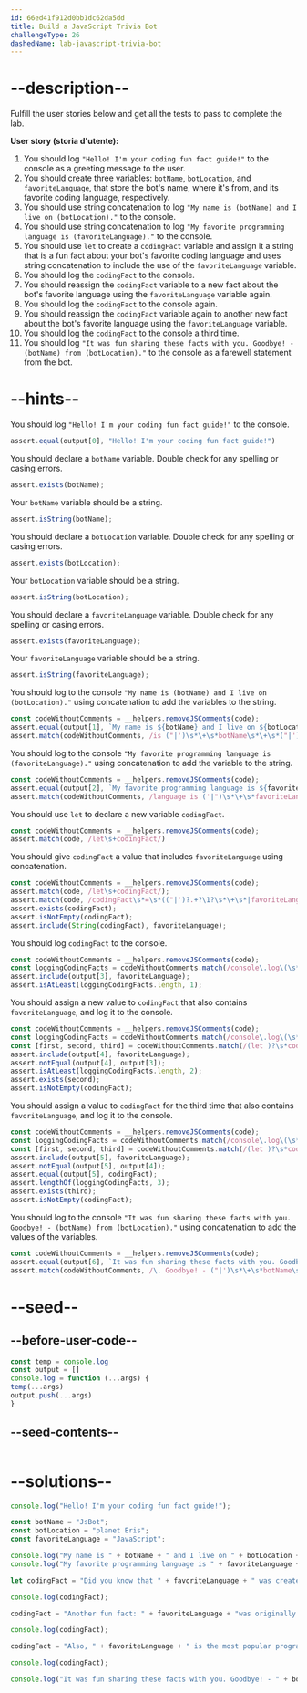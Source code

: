```yaml
---
id: 66ed41f912d0bb1dc62da5dd
title: Build a JavaScript Trivia Bot
challengeType: 26
dashedName: lab-javascript-trivia-bot
---
```


# --description--

Fulfill the user stories below and get all the tests to pass to complete the lab.

**User story (storia d'utente):**

1. You should log `"Hello! I'm your coding fun fact guide!"` to the console as a greeting message to the user.
1. You should create three variables: `botName`, `botLocation`, and `favoriteLanguage`, that store the bot's name, where it's from, and its favorite coding language, respectively.
1. You should use string concatenation to log `"My name is (botName) and I live on (botLocation)."` to the console.
1. You should use string concatenation to log `"My favorite programming language is (favoriteLanguage)."` to the console.
1. You should use `let` to create a `codingFact` variable and assign it a string that is a fun fact about your bot's favorite coding language and uses string concatenation to include the use of the `favoriteLanguage` variable.
1. You should log the `codingFact` to the console.
1. You should reassign the `codingFact` variable to a new fact about the bot's favorite language using the `favoriteLanguage` variable again.
1. You should log the `codingFact` to the console again.
1. You should reassign the `codingFact` variable again to another new fact about the bot's favorite language using the `favoriteLanguage` variable.
1. You should log the `codingFact` to the console a third time.
1. You should log `"It was fun sharing these facts with you. Goodbye! - (botName) from (botLocation)."` to the console as a farewell statement from the bot.

# --hints--

You should log `"Hello! I'm your coding fun fact guide!"` to the console.

```js
assert.equal(output[0], "Hello! I'm your coding fun fact guide!")
```

You should declare a `botName` variable. Double check for any spelling or casing errors.

```js
assert.exists(botName);
```

Your `botName` variable should be a string.

```js
assert.isString(botName);
```

You should declare a `botLocation` variable. Double check for any spelling or casing errors.

```js
assert.exists(botLocation);
```

Your `botLocation` variable should be a string.

```js
assert.isString(botLocation);
```

You should declare a `favoriteLanguage` variable. Double check for any spelling or casing errors.

```js
assert.exists(favoriteLanguage);
```

Your `favoriteLanguage` variable should be a string.

```js
assert.isString(favoriteLanguage);
```

You should log to the console `"My name is (botName) and I live on (botLocation)."` using concatenation to add the variables to the string.

```js
const codeWithoutComments = __helpers.removeJSComments(code);
assert.equal(output[1], `My name is ${botName} and I live on ${botLocation}.`)
assert.match(codeWithoutComments, /is ("|')\s*\+\s*botName\s*\+\s*("|') and I live on \2\s*\+\s*botLocation\s*\+\s*('|")\./)
```

You should log to the console `"My favorite programming language is (favoriteLanguage)."` using concatenation to add the variable to the string.

```js
const codeWithoutComments = __helpers.removeJSComments(code);
assert.equal(output[2], `My favorite programming language is ${favoriteLanguage}.`)
assert.match(codeWithoutComments, /language is ('|")\s*\+\s*favoriteLanguage\s*\+\s*('|")\./);
```

You should use `let` to declare a new variable `codingFact`.

```js
const codeWithoutComments = __helpers.removeJSComments(code);
assert.match(code, /let\s+codingFact/)
```

You should give `codingFact` a value that includes `favoriteLanguage` using concatenation.

```js
const codeWithoutComments = __helpers.removeJSComments(code);
assert.match(code, /let\s+codingFact/);
assert.match(code, /codingFact\s*=\s*(("|')?.+?\1?\s*\+\s*|favoriteLanguage\s*\+\s*(("|')?.+?\3?))/);
assert.exists(codingFact);
assert.isNotEmpty(codingFact);
assert.include(String(codingFact), favoriteLanguage);
```

You should log `codingFact` to the console.

```js
const codeWithoutComments = __helpers.removeJSComments(code);
const loggingCodingFacts = codeWithoutComments.match(/console\.log\(\s*codingFact\s*\)/g)
assert.include(output[3], favoriteLanguage);
assert.isAtLeast(loggingCodingFacts.length, 1);
```

You should assign a new value to `codingFact` that also contains `favoriteLanguage`, and log it to the console.

```js
const codeWithoutComments = __helpers.removeJSComments(code);
const loggingCodingFacts = codeWithoutComments.match(/console\.log\(\s*codingFact\s*\)/g)
const [first, second, third] = codeWithoutComments.match(/(let )?\s*codingFact\s*=\s*(("|')?.+?\2?\s*\+\s*|favoriteLanguage\s*\+\s*(("|')?.+?\2?))/g);
assert.include(output[4], favoriteLanguage);
assert.notEqual(output[4], output[3]);
assert.isAtLeast(loggingCodingFacts.length, 2);
assert.exists(second);
assert.isNotEmpty(codingFact); 
```

You should assign a value to `codingFact` for the third time that also contains `favoriteLanguage`, and log it to the console.

```js
const codeWithoutComments = __helpers.removeJSComments(code);
const loggingCodingFacts = codeWithoutComments.match(/console\.log\(\s*codingFact\s*\)/g)
const [first, second, third] = codeWithoutComments.match(/(let )?\s*codingFact\s*=\s*(("|')?.+?\2?\s*\+\s*|favoriteLanguage\s*\+\s*(("|')?.+?\2?))/g);
assert.include(output[5], favoriteLanguage);
assert.notEqual(output[5], output[4]);
assert.equal(output[5], codingFact);
assert.lengthOf(loggingCodingFacts, 3);
assert.exists(third);
assert.isNotEmpty(codingFact); 
```

You should log to the console `"It was fun sharing these facts with you. Goodbye! - (botName) from (botLocation)."` using concatenation to add the values of the variables.

```js
const codeWithoutComments = __helpers.removeJSComments(code);
assert.equal(output[6], `It was fun sharing these facts with you. Goodbye! - ${botName} from ${botLocation}.`);
assert.match(codeWithoutComments, /\. Goodbye! - ("|')\s*\+\s*botName\s*\+\s*('|") from \2\s*\+\s*botLocation\s*\+\s*("|')\./)
```

# --seed--

## --before-user-code--

```js
const temp = console.log
const output = []
console.log = function (...args) {
temp(...args)
output.push(...args)
}
```

## --seed-contents--

```js

```

# --solutions--

```js
console.log("Hello! I'm your coding fun fact guide!");

const botName = "JsBot";
const botLocation = "planet Eris";
const favoriteLanguage = "JavaScript";

console.log("My name is " + botName + " and I live on " + botLocation + ".");
console.log("My favorite programming language is " + favoriteLanguage + ".");

let codingFact = "Did you know that " + favoriteLanguage + " was created in just 10 days?";

console.log(codingFact);

codingFact = "Another fun fact: " + favoriteLanguage + "was originally called Mocha!";

console.log(codingFact);

codingFact = "Also, " + favoriteLanguage + " is the most popular programming language in the world.";

console.log(codingFact);

console.log("It was fun sharing these facts with you. Goodbye! - " + botName + " from " + botLocation + ".");

```
